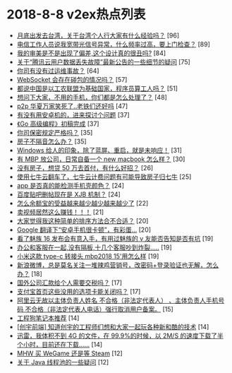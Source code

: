 # 2018-8-8 v2ex热点列表

+ [月底出发去台湾，关于台湾个人行大家有什么经验吗？](https://www.v2ex.com/t/477835#reply96) [96]
+ [电信工作人员说我宽带光信号异常，什么频率过高，要上门检查？](https://www.v2ex.com/t/477846#reply89) [89]
+ [我的审美是不是出现了偏差,这个设计真的很丑吗?](https://www.v2ex.com/t/477899#reply84) [84]
+ [关于“腾讯云用户数据丢失故障”最新公告的一些细节的疑问](https://www.v2ex.com/t/477885#reply75) [75]
+ [你司有没有过运维事故？](https://www.v2ex.com/t/477926#reply64) [64]
+ [WebSocket 会存在碰包的情况吗？](https://www.v2ex.com/t/477876#reply57) [57]
+ [都说中国是以工农联盟为基础国家，程序员算工人吗？](https://www.v2ex.com/t/477865#reply51) [51]
+ [想问下大家，不用的手机，你们都是怎么处理了？](https://www.v2ex.com/t/477811#reply48) [48]
+ [p2p 华夏万家笑死了..老铁们还好吗](https://www.v2ex.com/t/477840#reply47) [47]
+ [有没有用安卓机的，进来探讨个问题](https://www.v2ex.com/t/477816#reply37) [37]
+ [《Go 高级编程》初稿完成](https://www.v2ex.com/t/477910#reply37) [37]
+ [你司保密规定严格吗？](https://www.v2ex.com/t/477821#reply35) [35]
+ [房子不隔音怎么办？](https://www.v2ex.com/t/477875#reply35) [35]
+ [Windows 给人的印象，除了蓝屏、重启，就是未响应！](https://www.v2ex.com/t/477904#reply31) [31]
+ [有 MBP 放公司，日常自备一个 new macbook 怎么样？](https://www.v2ex.com/t/477815#reply30) [30]
+ [没有房子，想贷 50 万去首付，有什么好招？](https://www.v2ex.com/t/477939#reply26) [26]
+ [使用七牛云翻车了，七牛云计费问题有可能导致房子归七牛](https://www.v2ex.com/t/477838#reply25) [25]
+ [app 是否真的能检测手机壳颜色？](https://www.v2ex.com/t/477803#reply24) [24]
+ [百度贴吧删帖现在是 XJB 机制？](https://www.v2ex.com/t/477817#reply24) [24]
+ [怎么余额宝的受益越来越少越少越来越少了](https://www.v2ex.com/t/477908#reply22) [22]
+ [卖视频居然这么赚钱！！！](https://www.v2ex.com/t/477806#reply21) [21]
+ [大家觉得我这种简单的排序方法合不合适？](https://www.v2ex.com/t/477805#reply20) [20]
+ [Google 翻译下“安卓手机很卡顿”，有彩蛋...](https://www.v2ex.com/t/477877#reply20) [20]
+ [看了魅族 16 发布会有意入手，有用过魅族的 v 友能否告知是否有坑](https://www.v2ex.com/t/477978#reply19) [19]
+ [办公和客服在一起,没有隔板,十几个客服吵到炸裂.....](https://www.v2ex.com/t/477830#reply19) [19]
+ [小米这款 type-c 转接头 mbp2018 15'用怎么样](https://www.v2ex.com/t/477842#reply19) [19]
+ [新浪微博，总是莫名关注一堆辣鸡营销号，改密码+登录验证也无解，怎么办？](https://www.v2ex.com/t/477916#reply18) [18]
+ [国外公司汇款给个人需要交税吗？](https://www.v2ex.com/t/477897#reply17) [17]
+ [支付宝首页这些没用的选项卡能关闭吗？](https://www.v2ex.com/t/477905#reply17) [17]
+ [阿里云无故以主体负责人姓名 不合格（非法定代表人） 、主体负责人手机号码 不合格（非法定代表人电话）强行取消用户备案。](https://www.v2ex.com/t/477849#reply15) [15]
+ [工程狗笔记本推荐](https://www.v2ex.com/t/477800#reply14) [14]
+ [[创宇前端] 知道创宇的工程师们想和大家一起玩各种新和酷的技术](https://www.v2ex.com/t/477894#reply14) [14]
+ [迅雷，我体积不到 4G 的文件，在 99.9%的时候，以 2M/S 的速度下载了半个小时，目前还在下载……](https://www.v2ex.com/t/477923#reply14) [14]
+ [MHW 买 WeGame 还是等 Steam](https://www.v2ex.com/t/477956#reply12) [12]
+ [关于 Java 线程池的一些疑问](https://www.v2ex.com/t/477804#reply12) [12]
